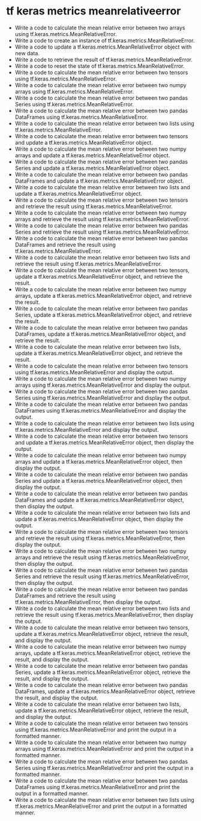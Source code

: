 # tf keras metrics meanrelativeerror

- Write a code to calculate the mean relative error between two arrays using tf.keras.metrics.MeanRelativeError.
- Write a code to create an instance of tf.keras.metrics.MeanRelativeError.
- Write a code to update a tf.keras.metrics.MeanRelativeError object with new data.
- Write a code to retrieve the result of tf.keras.metrics.MeanRelativeError.
- Write a code to reset the state of tf.keras.metrics.MeanRelativeError.
- Write a code to calculate the mean relative error between two tensors using tf.keras.metrics.MeanRelativeError.
- Write a code to calculate the mean relative error between two numpy arrays using tf.keras.metrics.MeanRelativeError.
- Write a code to calculate the mean relative error between two pandas Series using tf.keras.metrics.MeanRelativeError.
- Write a code to calculate the mean relative error between two pandas DataFrames using tf.keras.metrics.MeanRelativeError.
- Write a code to calculate the mean relative error between two lists using tf.keras.metrics.MeanRelativeError.
- Write a code to calculate the mean relative error between two tensors and update a tf.keras.metrics.MeanRelativeError object.
- Write a code to calculate the mean relative error between two numpy arrays and update a tf.keras.metrics.MeanRelativeError object.
- Write a code to calculate the mean relative error between two pandas Series and update a tf.keras.metrics.MeanRelativeError object.
- Write a code to calculate the mean relative error between two pandas DataFrames and update a tf.keras.metrics.MeanRelativeError object.
- Write a code to calculate the mean relative error between two lists and update a tf.keras.metrics.MeanRelativeError object.
- Write a code to calculate the mean relative error between two tensors and retrieve the result using tf.keras.metrics.MeanRelativeError.
- Write a code to calculate the mean relative error between two numpy arrays and retrieve the result using tf.keras.metrics.MeanRelativeError.
- Write a code to calculate the mean relative error between two pandas Series and retrieve the result using tf.keras.metrics.MeanRelativeError.
- Write a code to calculate the mean relative error between two pandas DataFrames and retrieve the result using tf.keras.metrics.MeanRelativeError.
- Write a code to calculate the mean relative error between two lists and retrieve the result using tf.keras.metrics.MeanRelativeError.
- Write a code to calculate the mean relative error between two tensors, update a tf.keras.metrics.MeanRelativeError object, and retrieve the result.
- Write a code to calculate the mean relative error between two numpy arrays, update a tf.keras.metrics.MeanRelativeError object, and retrieve the result.
- Write a code to calculate the mean relative error between two pandas Series, update a tf.keras.metrics.MeanRelativeError object, and retrieve the result.
- Write a code to calculate the mean relative error between two pandas DataFrames, update a tf.keras.metrics.MeanRelativeError object, and retrieve the result.
- Write a code to calculate the mean relative error between two lists, update a tf.keras.metrics.MeanRelativeError object, and retrieve the result.
- Write a code to calculate the mean relative error between two tensors using tf.keras.metrics.MeanRelativeError and display the output.
- Write a code to calculate the mean relative error between two numpy arrays using tf.keras.metrics.MeanRelativeError and display the output.
- Write a code to calculate the mean relative error between two pandas Series using tf.keras.metrics.MeanRelativeError and display the output.
- Write a code to calculate the mean relative error between two pandas DataFrames using tf.keras.metrics.MeanRelativeError and display the output.
- Write a code to calculate the mean relative error between two lists using tf.keras.metrics.MeanRelativeError and display the output.
- Write a code to calculate the mean relative error between two tensors and update a tf.keras.metrics.MeanRelativeError object, then display the output.
- Write a code to calculate the mean relative error between two numpy arrays and update a tf.keras.metrics.MeanRelativeError object, then display the output.
- Write a code to calculate the mean relative error between two pandas Series and update a tf.keras.metrics.MeanRelativeError object, then display the output.
- Write a code to calculate the mean relative error between two pandas DataFrames and update a tf.keras.metrics.MeanRelativeError object, then display the output.
- Write a code to calculate the mean relative error between two lists and update a tf.keras.metrics.MeanRelativeError object, then display the output.
- Write a code to calculate the mean relative error between two tensors and retrieve the result using tf.keras.metrics.MeanRelativeError, then display the output.
- Write a code to calculate the mean relative error between two numpy arrays and retrieve the result using tf.keras.metrics.MeanRelativeError, then display the output.
- Write a code to calculate the mean relative error between two pandas Series and retrieve the result using tf.keras.metrics.MeanRelativeError, then display the output.
- Write a code to calculate the mean relative error between two pandas DataFrames and retrieve the result using tf.keras.metrics.MeanRelativeError, then display the output.
- Write a code to calculate the mean relative error between two lists and retrieve the result using tf.keras.metrics.MeanRelativeError, then display the output.
- Write a code to calculate the mean relative error between two tensors, update a tf.keras.metrics.MeanRelativeError object, retrieve the result, and display the output.
- Write a code to calculate the mean relative error between two numpy arrays, update a tf.keras.metrics.MeanRelativeError object, retrieve the result, and display the output.
- Write a code to calculate the mean relative error between two pandas Series, update a tf.keras.metrics.MeanRelativeError object, retrieve the result, and display the output.
- Write a code to calculate the mean relative error between two pandas DataFrames, update a tf.keras.metrics.MeanRelativeError object, retrieve the result, and display the output.
- Write a code to calculate the mean relative error between two lists, update a tf.keras.metrics.MeanRelativeError object, retrieve the result, and display the output.
- Write a code to calculate the mean relative error between two tensors using tf.keras.metrics.MeanRelativeError and print the output in a formatted manner.
- Write a code to calculate the mean relative error between two numpy arrays using tf.keras.metrics.MeanRelativeError and print the output in a formatted manner.
- Write a code to calculate the mean relative error between two pandas Series using tf.keras.metrics.MeanRelativeError and print the output in a formatted manner.
- Write a code to calculate the mean relative error between two pandas DataFrames using tf.keras.metrics.MeanRelativeError and print the output in a formatted manner.
- Write a code to calculate the mean relative error between two lists using tf.keras.metrics.MeanRelativeError and print the output in a formatted manner.